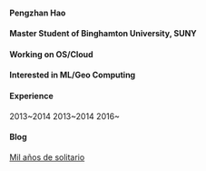 #### Pengzhan Hao
#### Master Student of Binghamton University, SUNY
#### Working on OS/Cloud
#### Interested in ML/Geo Computing

#### Experience
2013~2014
2013~2014
2016~

#### Blog
[Mil años de solitario](./blog.html)

